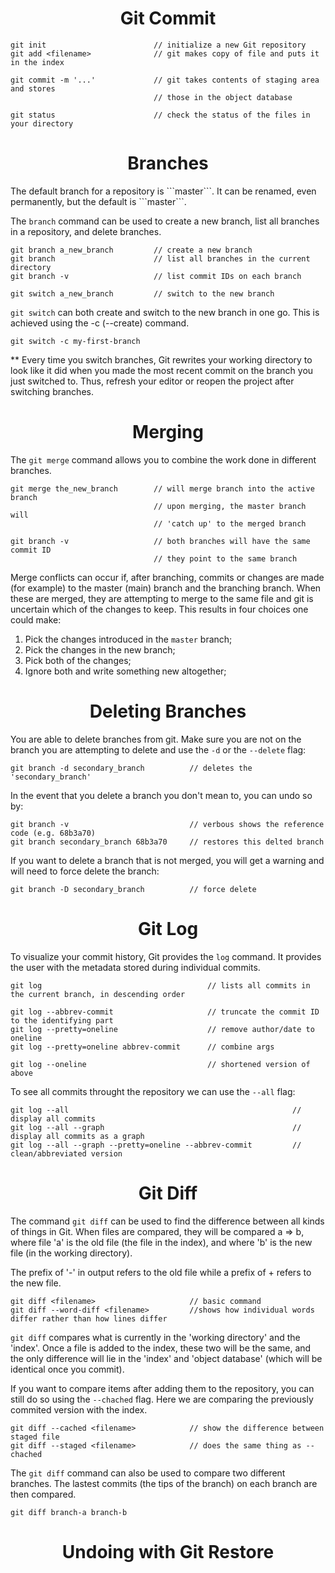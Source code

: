 <h1 align=center>Git Commit</h1>

    git init                        // initialize a new Git repository
    git add <filename>              // git makes copy of file and puts it in the index

    git commit -m '...'             // git takes contents of staging area and stores
                                    // those in the object database

    git status                      // check the status of the files in your directory

<h1 align=center>Branches</h1>
The default branch for a repository is ```master```. It can be renamed, even permanently, but the default is ```master```.

The ```branch``` command can be used to create a new branch, list all branches in a repository, and delete branches.

    git branch a_new_branch         // create a new branch
    git branch                      // list all branches in the current directory
    git branch -v                   // list commit IDs on each branch

    git switch a_new_branch         // switch to the new branch
    
```git switch``` can both create and switch to the new branch in one go. This is achieved using the -c (--create) command.

    git switch -c my-first-branch

** Every time you switch branches, Git rewrites your working directory to look like it did when you made the most recent commit on the branch you just switched to. Thus, refresh your editor or reopen the project after switching branches.

<h1 align=center>Merging</h1>

The ```git merge``` command allows you to combine the work done in different branches.

    git merge the_new_branch        // will merge branch into the active branch
                                    // upon merging, the master branch will 
                                    // 'catch up' to the merged branch

    git branch -v                   // both branches will have the same commit ID
                                    // they point to the same branch

Merge conflicts can occur if, after branching, commits or changes are made (for example) to the master (main) branch and the branching branch. When these are merged, they are attempting to merge to the same file and git is uncertain which of the changes to keep. This results in four choices one could make:

1. Pick the changes introduced in the ```master``` branch;
2. Pick the changes in the new branch;
3. Pick both of the changes;
4. Ignore both and write something new altogether;

<h1 align=center>Deleting Branches</h1>

You are able to delete branches from git. Make sure you are not on the branch you are attempting to delete and use the ```-d``` or the ```--delete``` flag:

    git branch -d secondary_branch          // deletes the 'secondary_branch'

In the event that you delete a branch you don't mean to, you can undo so by:

    git branch -v                           // verbous shows the reference code (e.g. 68b3a70)
    git branch secondary_branch 68b3a70     // restores this delted branch

If you want to delete a branch that is not merged, you will get a warning and will need to force delete the branch:

    git branch -D secondary_branch          // force delete

<h1 align=center>Git Log</h1>

To visualize your commit history, Git provides the ```log``` command. It provides the user with the metadata stored during individual commits.

    git log                                     // lists all commits in the current branch, in descending order

    git log --abbrev-commit                     // truncate the commit ID to the identifying part
    git log --pretty=oneline                    // remove author/date to oneline
    git log --pretty=oneline abbrev-commit      // combine args

    git log --oneline                           // shortened version of above
    
To see all commits throught the repository we can use the ```--all``` flag:

    git log --all                                                  // display all commits
    git log --all --graph                                          // display all commits as a graph
    git log --all --graph --pretty=oneline --abbrev-commit         // clean/abbreviated version

<h1 align=center>Git Diff</h1>

The command ```git diff``` can be used to find the difference between all kinds of things in Git. When files are compared, they will be compared a => b, where file 'a' is the old file (the file in the index), and where 'b' is the new file (in the working directory).

The prefix of '-' in output refers to the old file while a prefix of + refers to the new file.

    git diff <filename>                     // basic command
    git diff --word-diff <filename>         //shows how individual words differ rather than how lines differ

```git diff``` compares what is currently in the 'working directory' and the 'index'. Once a file is added to the index, these two will be the same, and the only difference will lie in the 'index' and 'object database' (which will be identical once you commit).

If you want to compare items after adding them to the repository, you can still do so using the ```--chached``` flag. Here we are comparing the previously commited version with the index.

    git diff --cached <filename>            // show the difference between staged file
    git diff --staged <filename>            // does the same thing as --chached

The ```git diff``` command can also be used to compare two different branches. The lastest commits (the tips of the branch) on each branch are then compared.

    git diff branch-a branch-b

<h1 align=center>Undoing with Git Restore</h1>

